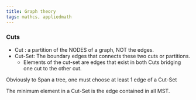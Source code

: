 ```yaml
---
title: Graph theory
tags: mathcs, appliedmath
---
```


### Cuts

* Cut : a partition of the NODES of a graph, NOT the edges.
* Cut-Set: The boundary edges that connects these two cuts or partitions. 
  * Elements of the cut-set are edges that exist in both Cuts bridging one cut to the other cut.

Obviously to Span a tree, one must choose at least 1 edge of a Cut-Set 

The minimum element in a Cut-Set is the edge contained in all MST.  
